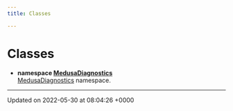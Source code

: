 ```yaml
---
title: Classes

---
```


# Classes




* **namespace [MedusaDiagnostics](/medusa_base/api/markdown/medusa_addons/libraries/medusa_diagnostics_library/Namespaces/namespaceMedusaDiagnostics/)** <br>[MedusaDiagnostics]() namespace. 



-------------------------------

Updated on 2022-05-30 at 08:04:26 +0000
